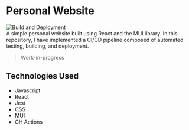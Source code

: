 # Personal Website  
![Build and Deployment](https://github.com/adanzan/adanzan.github.io/actions/workflows/pages/pages-build-deployment/badge.svg)  
A simple personal website built using React and the MUI library. In this repository, I have implemented a CI/CD pipeline composed of automated testing, building, and deployment.
> Work-in-progress  

## Technologies Used
- Javascript
- React
- Jest
- CSS  
- MUI
- GH Actions
